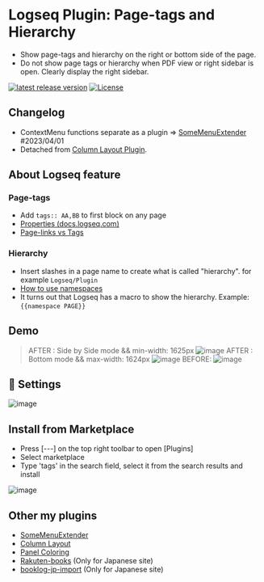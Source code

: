 # Logseq Plugin: Page-tags and Hierarchy

- Show page-tags and hierarchy on the right or bottom side of the page.
- Do not show page tags or hierarchy when PDF view or right sidebar is open. Clearly display the right sidebar.

 [![latest release version](https://img.shields.io/github/v/release/YU000jp/logseq-page-tags-and-hierarchy)](https://github.com/YU000jp/logseq-page-tags-and-hierarchy/releases)
[![License](https://img.shields.io/github/license/YU000jp/logseq-page-tags-and-hierarchy?color=blue)](https://github.com/YU000jp/logseq-page-tags-and-hierarchy/blob/main/LICENSE)

## Changelog

- ContextMenu functions separate as a plugin => [SomeMenuExtender](https://github.com/YU000jp/logseq-plugin-some-menu-extender) #2023/04/01
- Detached from [Column Layout Plugin](https://github.com/YU000jp/Logseq-column-Layout).

## About Logseq feature

### Page-tags

- Add `tags:: AA,BB` to first block on any page
- [Properties (docs.logseq.com)](https://docs.logseq.com/#/page/properties)
- [Page-links vs Tags](https://aryansawhney.com/pages/page-links-vs-tags-in-logseq/#special-case-page-tags)

### Hierarchy

- Insert slashes in a page name to create what is called "hierarchy". for example `Logseq/Plugin`
- [How to use namespaces](https://www.logseqmastery.com/blog/logseq-namespaces)
- It turns out that Logseq has a macro to show the hierarchy. Example: `{{namespace PAGE}}`

## Demo

> AFTER : Side by Side mode && min-width: 1625px
![image](https://user-images.githubusercontent.com/111847207/209886888-0729b627-627d-4e05-abba-c9cbfe6e3758.png)
> AFTER : Bottom mode && max-width: 1624px
![image](https://user-images.githubusercontent.com/111847207/209886944-51fb75af-35e0-4b8a-bb45-165eccf73a78.png)
> BEFORE:
![image](https://user-images.githubusercontent.com/111847207/209887038-dbdfa071-8d6e-4aae-9614-40aaddb0e5eb.png)

## 🎨 Settings

![image](https://user-images.githubusercontent.com/111847207/206410231-7ba1fddd-ba4e-455e-a7a1-a16321461d5b.png)

## Install from Marketplace

- Press [---] on the top right toolbar to open [Plugins]
- Select marketplace
- Type 'tags' in the search field, select it from the search results and install

![image](https://user-images.githubusercontent.com/111847207/229359364-fb75af38-ff92-4aff-9c6d-c4c4e840de0f.png)

## Other my plugins

- [SomeMenuExtender](https://github.com/YU000jp/logseq-plugin-some-menu-extender)
- [Column Layout](https://github.com/YU000jp/Logseq-column-Layout)
- [Panel Coloring](https://github.com/YU000jp/logseq-plugin-panel-coloring)
- [Rakuten-books](https://github.com/YU000jp/logseq-plugin-rakuten-books) (Only for Japanese site)
- [booklog-jp-import](https://github.com/YU000jp/logseq-plugin-booklog-jp-import) (Only for Japanese site)
